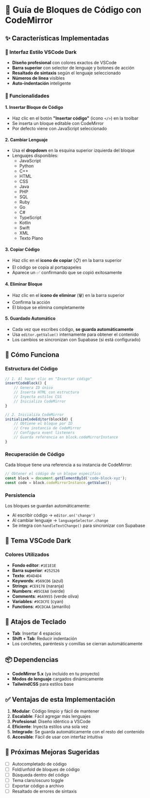 # 📝 Guía de Bloques de Código con CodeMirror

## ✨ Características Implementadas

### 🎨 Interfaz Estilo VSCode Dark
- **Diseño profesional** con colores exactos de VSCode
- **Barra superior** con selector de lenguaje y botones de acción
- **Resaltado de sintaxis** según el lenguaje seleccionado
- **Números de línea** visibles
- **Auto-indentación** inteligente

### 🔧 Funcionalidades

#### 1. **Insertar Bloque de Código**
- Haz clic en el botón **"Insertar código"** (icono `</>`) en la toolbar
- Se inserta un bloque editable con CodeMirror
- Por defecto viene con JavaScript seleccionado

#### 2. **Cambiar Lenguaje**
- Usa el **dropdown** en la esquina superior izquierda del bloque
- Lenguajes disponibles:
  - JavaScript
  - Python
  - C++
  - HTML
  - CSS
  - Java
  - PHP
  - SQL
  - Ruby
  - Go
  - C#
  - TypeScript
  - Kotlin
  - Swift
  - XML
  - Texto Plano

#### 3. **Copiar Código**
- Haz clic en el **icono de copiar** (📋) en la barra superior
- El código se copia al portapapeles
- Aparece un ✅ confirmando que se copió exitosamente

#### 4. **Eliminar Bloque**
- Haz clic en el **icono de eliminar** (🗑️) en la barra superior
- Confirma la acción
- El bloque se elimina completamente

#### 5. **Guardado Automático**
- Cada vez que escribes código, **se guarda automáticamente**
- Usa `editor.getValue()` internamente para obtener el contenido
- Los cambios se sincronizan con Supabase (si está configurado)

## 🎯 Cómo Funciona

### Estructura del Código

```javascript
// 1. Al hacer clic en "Insertar código"
insertCodeBlock() {
    // Genera ID único
    // Inserta HTML con estructura
    // Inyecta estilos CSS
    // Inicializa CodeMirror
}

// 2. Inicializa CodeMirror
initializeCodeEditor(blockId) {
    // Obtiene el bloque por ID
    // Crea instancia de CodeMirror
    // Configura event listeners
    // Guarda referencia en block.codeMirrorInstance
}
```

### Recuperación de Código

Cada bloque tiene una referencia a su instancia de CodeMirror:

```javascript
// Obtener el código de un bloque específico
const block = document.getElementById('code-block-xyz');
const code = block.codeMirrorInstance.getValue();
```

### Persistencia

Los bloques se guardan automáticamente:
- Al escribir código → `editor.on('change')`
- Al cambiar lenguaje → `languageSelector.change`
- Se integra con `handleTextChange()` para sincronizar con Supabase

## 🎨 Tema VSCode Dark

### Colores Utilizados

- **Fondo editor**: `#1E1E1E`
- **Barra superior**: `#252526`
- **Texto**: `#D4D4D4`
- **Keywords**: `#569CD6` (azul)
- **Strings**: `#CE9178` (naranja)
- **Numbers**: `#B5CEA8` (verde)
- **Comments**: `#6A9955` (verde oliva)
- **Variables**: `#9CDCFE` (cyan)
- **Functions**: `#DCDCAA` (amarillo)

## 🔑 Atajos de Teclado

- **Tab**: Insertar 4 espacios
- **Shift + Tab**: Reducir indentación
- Los corchetes, paréntesis y comillas se cierran automáticamente

## 📦 Dependencias

- **CodeMirror 5.x** (ya incluido en tu proyecto)
- **Modos de lenguaje** cargados dinámicamente
- **TailwindCSS** para estilos base

## ✅ Ventajas de esta Implementación

1. **Modular**: Código limpio y fácil de mantener
2. **Escalable**: Fácil agregar más lenguajes
3. **Profesional**: Diseño idéntico a VSCode
4. **Eficiente**: Inyecta estilos una sola vez
5. **Integrado**: Se guarda automáticamente con el resto del contenido
6. **Accesible**: Fácil de usar con interfaz intuitiva

## 🚀 Próximas Mejoras Sugeridas

- [ ] Autocompletado de código
- [ ] Fold/unfold de bloques de código
- [ ] Búsqueda dentro del código
- [ ] Tema claro/oscuro toggle
- [ ] Exportar código a archivo
- [ ] Resaltado de errores de sintaxis
